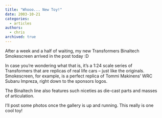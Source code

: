 ```yaml
---
title: "Whooo... New Toy!"
date: 2003-10-21
categories:
  - articles
authors:
  - chris
archived: true
---
```


After a week and a half of waiting, my new Transformers Binaltech Smokescreen arrived in the post today :D

In case you’re wondering what that is, it’s a 1:24 scale series of Transformers that are replicas of real life cars – just like the originals. Smokescreen, for example, is a perfect replica of Tommi Makinens’ WRC Subaru Impreza, right down to the sponsors logos.

The Binaltech line also features such niceties as die-cast parts and masses of articulation.

I’ll post some photos once the gallery is up and running. This really is one cool toy!
